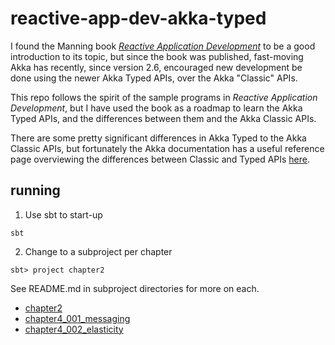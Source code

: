 # reactive-app-dev-akka-typed

I found the Manning book [*Reactive Application Development*](https://www.manning.com/books/reactive-application-development) to be a good introduction to its topic, but since the book was published, fast-moving Akka has recently, since version 2.6, encouraged new development be done using the newer Akka Typed APIs, over the Akka "Classic" APIs.

This repo follows the spirit of the sample programs in *Reactive Application Development*, but I have used the book as a roadmap to learn the Akka Typed APIs, and the differences between them and the Akka Classic APIs.

There are some pretty significant differences in Akka Typed to the Akka Classic APIs, but fortunately the Akka documentation has a useful reference page overviewing the differences between Classic and Typed APIs [here](https://doc.akka.io/docs/akka/current/typed/from-classic.html).

## running

1) Use sbt to start-up

```
sbt
```

2) Change to a subproject per chapter

```
sbt> project chapter2
```

See README.md in subproject directories for more on each.

- [chapter2](chapter2/README.md)
- [chapter4_001_messaging](chapter4_001_messaging/README.md)
- [chapter4_002_elasticity](chapter4_002_elasticity/README.md)
